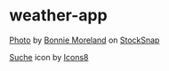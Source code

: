 # weather-app

<a href="https://stocksnap.io/photo/sunrise-sky-EQA4RO8XUY">Photo</a> by <a href="https://stocksnap.io/author/icetsarina">Bonnie Moreland</a> on <a href="https://stocksnap.io">StockSnap</a>

<a target="_blank" href="https://icons8.com/icon/132/suche">Suche</a> icon by <a target="_blank" href="https://icons8.com">Icons8</a>

